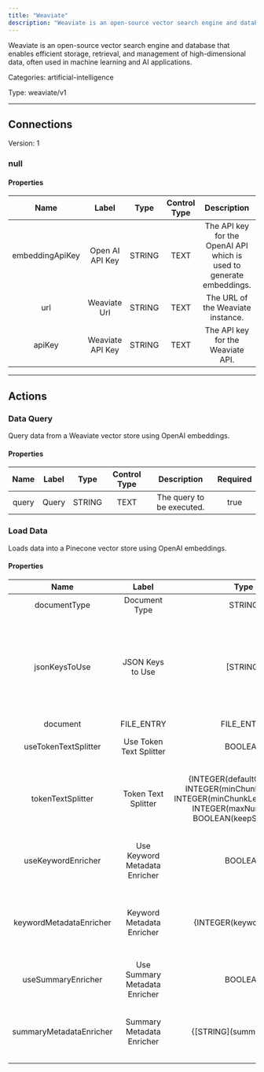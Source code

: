```yaml
---
title: "Weaviate"
description: "Weaviate is an open-source vector search engine and database that enables efficient storage, retrieval, and management of high-dimensional data, often used in machine learning and AI applications."
---
```


Weaviate is an open-source vector search engine and database that enables efficient storage, retrieval, and management of high-dimensional data, often used in machine learning and AI applications.


Categories: artificial-intelligence


Type: weaviate/v1

<hr />



## Connections

Version: 1


### null

#### Properties

|      Name       |      Label     |     Type     |     Control Type     |     Description     |     Required        |
|:--------------:|:--------------:|:------------:|:--------------------:|:-------------------:|:-------------------:|
| embeddingApiKey | Open AI API Key | STRING | TEXT  |  The API key for the OpenAI API which is used to generate embeddings.  |  true  |
| url | Weaviate Url | STRING | TEXT  |  The URL of the Weaviate instance.  |  true  |
| apiKey | Weaviate API Key | STRING | TEXT  |  The API key for the Weaviate API.  |  true  |





<hr />



## Actions


### Data Query
Query data from a Weaviate vector store using OpenAI embeddings.

#### Properties

|      Name       |      Label     |     Type     |     Control Type     |     Description     |     Required        |
|:--------------:|:--------------:|:------------:|:--------------------:|:-------------------:|:-------------------:|
| query | Query | STRING | TEXT  |  The query to be executed.  |  true  |




### Load Data
Loads data into a Pinecone vector store using OpenAI embeddings.

#### Properties

|      Name       |      Label     |     Type     |     Control Type     |     Description     |     Required        |
|:--------------:|:--------------:|:------------:|:--------------------:|:-------------------:|:-------------------:|
| documentType | Document Type | STRING | SELECT  |  The type of the document.  |  true  |
| jsonKeysToUse | JSON Keys to Use | [STRING] | ARRAY_BUILDER  |  Json keys on which extraction of content is based. If no keys are specified, it uses the entire JSON object as content.  |  false  |
| document | FILE_ENTRY | FILE_ENTRY  |
| useTokenTextSplitter | Use Token Text Splitter | BOOLEAN | SELECT  |  Whether to use the token text splitter.  |  true  |
| tokenTextSplitter | Token Text Splitter | {INTEGER\(defaultChunkSize), INTEGER\(minChunkSizeChars), INTEGER\(minChunkLengthToEmbed), INTEGER\(maxNumChunks), BOOLEAN\(keepSeparator)} | OBJECT_BUILDER  |  Splits text into chunks based on token count, using the CL100K_BASE encoding.  |  true  |
| useKeywordEnricher | Use Keyword Metadata Enricher | BOOLEAN | SELECT  |  Whether to use the keyword metadata enricher.  |  true  |
| keywordMetadataEnricher | Keyword Metadata Enricher | {INTEGER\(keywordCount)} | OBJECT_BUILDER  |  Extract keywords from document content and add them as metadata.  |  true  |
| useSummaryEnricher | Use Summary Metadata Enricher | BOOLEAN | SELECT  |  Whether to use the summary enricher.  |  true  |
| summaryMetadataEnricher | Summary Metadata Enricher | {[STRING]\(summaryTypes)} | OBJECT_BUILDER  |  Summarize the document content and add the summaries as metadata.  |  true  |






